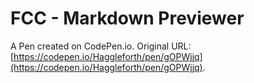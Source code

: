 # FCC - Markdown Previewer

A Pen created on CodePen.io. Original URL: [https://codepen.io/Haggleforth/pen/gOPWjjq](https://codepen.io/Haggleforth/pen/gOPWjjq).


